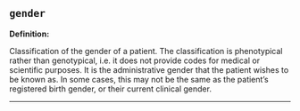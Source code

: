 ## `gender`

<b>Definition:</b>

Classification of the gender of a patient. The classification is phenotypical rather than genotypical, i.e. it does not provide codes for medical or scientific purposes. It is the administrative gender that the patient wishes to be known as. In some cases, this may not be the same as the patient’s registered birth gender, or their current clinical gender.

---